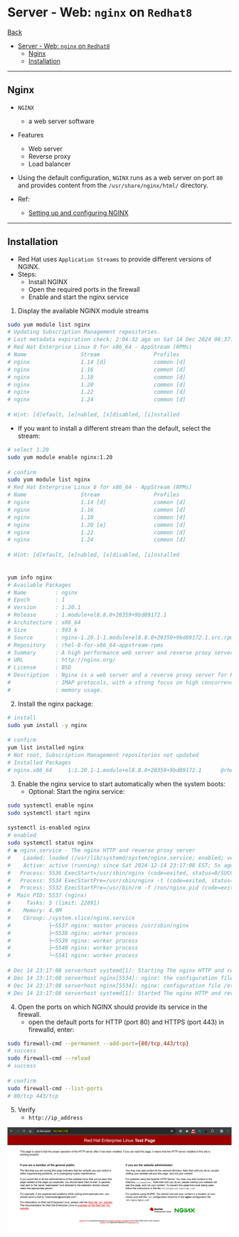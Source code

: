 # Server - Web: `nginx` on `Redhat8`

[Back](../../index.md)

- [Server - Web: `nginx` on `Redhat8`](#server---web-nginx-on-redhat8)
  - [Nginx](#nginx)
  - [Installation](#installation)

---

## Nginx

- `NGINX`
  - a web server software
- Features

  - Web server
  - Reverse proxy
  - Load balancer

- Using the default configuration, `NGINX` runs as a web server on port `80` and provides content from the `/usr/share/nginx/html/` directory.

- Ref:
  - [Setting up and configuring NGINX](https://docs.redhat.com/en/documentation/red_hat_enterprise_linux/8/html/deploying_different_types_of_servers/setting-up-and-configuring-nginx_deploying-different-types-of-servers)

---

## Installation

- Red Hat uses `Application Streams` to provide different versions of NGINX.
- Steps:
  - Install NGINX
  - Open the required ports in the firewall
  - Enable and start the nginx service

1. Display the available NGINX module streams

```sh
sudo yum module list nginx
# Updating Subscription Management repositories.
# Last metadata expiration check: 2:04:32 ago on Sat 14 Dec 2024 08:37:46 PM EST.
# Red Hat Enterprise Linux 8 for x86_64 - AppStream (RPMs)
# Name                 Stream                 Profiles                 Summary
# nginx                1.14 [d]               common [d]               nginx webserver
# nginx                1.16                   common [d]               nginx webserver
# nginx                1.18                   common [d]               nginx webserver
# nginx                1.20                   common [d]               nginx webserver
# nginx                1.22                   common [d]               nginx webserver
# nginx                1.24                   common [d]               nginx webserver

# Hint: [d]efault, [e]nabled, [x]disabled, [i]nstalled
```

- If you want to install a different stream than the default, select the stream:

```sh
# select 1.20
sudo yum module enable nginx:1.20

# confirm
sudo yum module list nginx
# Red Hat Enterprise Linux 8 for x86_64 - AppStream (RPMs)
# Name                 Stream                 Profiles                 Summary
# nginx                1.14 [d]               common [d]               nginx webserver
# nginx                1.16                   common [d]               nginx webserver
# nginx                1.18                   common [d]               nginx webserver
# nginx                1.20 [e]               common [d]               nginx webserver
# nginx                1.22                   common [d]               nginx webserver
# nginx                1.24                   common [d]               nginx webserver

# Hint: [d]efault, [e]nabled, [x]disabled, [i]nstalled


yum info nginx
# Available Packages
# Name         : nginx
# Epoch        : 1
# Version      : 1.20.1
# Release      : 1.module+el8.8.0+20359+9bd89172.1
# Architecture : x86_64
# Size         : 593 k
# Source       : nginx-1.20.1-1.module+el8.8.0+20359+9bd89172.1.src.rpm
# Repository   : rhel-8-for-x86_64-appstream-rpms
# Summary      : A high performance web server and reverse proxy server
# URL          : http://nginx.org/
# License      : BSD
# Description  : Nginx is a web server and a reverse proxy server for HTTP, SMTP, POP3 and
#              : IMAP protocols, with a strong focus on high concurrency, performance and low
#              : memory usage.
```

2. Install the nginx package:

```sh
# install
sudo yum install -y nginx

# confirm
yum list installed nginx
# Not root, Subscription Management repositories not updated
# Installed Packages
# nginx.x86_64     1:1.20.1-1.module+el8.8.0+20359+9bd89172.1      @rhel-8-for-x86_64-appstream-rpms
```

3. Enable the nginx service to start automatically when the system boots:
   - Optional: Start the nginx service:

```sh
sudo systemctl enable nginx
sudo systemctl start nginx

systemctl is-enabled nginx
# enabled
sudo systemctl status nginx
# ● nginx.service - The nginx HTTP and reverse proxy server
#    Loaded: loaded (/usr/lib/systemd/system/nginx.service; enabled; vendor preset: disabled)
#    Active: active (running) since Sat 2024-12-14 23:17:08 EST; 5s ago
#   Process: 5536 ExecStart=/usr/sbin/nginx (code=exited, status=0/SUCCESS)
#   Process: 5534 ExecStartPre=/usr/sbin/nginx -t (code=exited, status=0/SUCCESS)
#   Process: 5532 ExecStartPre=/usr/bin/rm -f /run/nginx.pid (code=exited, status=0/SUCCESS)
#  Main PID: 5537 (nginx)
#     Tasks: 5 (limit: 22891)
#    Memory: 4.9M
#    CGroup: /system.slice/nginx.service
#            ├─5537 nginx: master process /usr/sbin/nginx
#            ├─5538 nginx: worker process
#            ├─5539 nginx: worker process
#            ├─5540 nginx: worker process
#            └─5541 nginx: worker process

# Dec 14 23:17:08 serverhost systemd[1]: Starting The nginx HTTP and reverse proxy server...
# Dec 14 23:17:08 serverhost nginx[5534]: nginx: the configuration file /etc/nginx/nginx.conf synta>
# Dec 14 23:17:08 serverhost nginx[5534]: nginx: configuration file /etc/nginx/nginx.conf test is s>
# Dec 14 23:17:08 serverhost systemd[1]: Started The nginx HTTP and reverse proxy server.
```

4. Open the ports on which NGINX should provide its service in the firewall.
   - open the default ports for HTTP (port 80) and HTTPS (port 443) in firewalld, enter:

```sh
sudo firewall-cmd --permanent --add-port={80/tcp,443/tcp}
# success
sudo firewall-cmd --reload
# success

# confirm
sudo firewall-cmd --list-ports
# 80/tcp 443/tcp
```

5. Verify
   - `http://ip_address`

![nginx_default_page](./pic/nginx_default_page.png)
